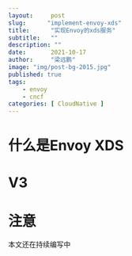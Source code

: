```yaml
---
layout:     post 
slug:      "implement-envoy-xds"
title:      "实现Envoy的xds服务"
subtitle:   ""
description: ""
date:       2021-10-17
author:     "梁远鹏"
image: "img/post-bg-2015.jpg"
published: true
tags:
    - envoy 
    - cncf
categories: [ CloudNative ]
---
```


# 什么是Envoy XDS

# V3

# 注意

本文还在持续编写中
